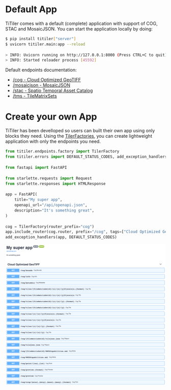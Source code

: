 # Default App

TiTiler comes with a default (complete) application with support of COG, STAC and MosaicJSON. You can start the application locally by doing:

```bash
$ pip install titiler["server"]
$ uvicorn titiler.main:app --reload

> INFO: Uvicorn running on http://127.0.0.1:8000 (Press CTRL+C to quit)
> INFO: Started reloader process [45592]
```

Default endpoints documentation:

* [/cog - Cloud Optimized GeoTIFF](endpoints/cog.md)
* [/mosaicjson - MosaicJSON](endpoints/mosaic.md)
* [/stac - Spatio Temporal Asset Catalog](endpoints/stac.md)
* [/tms - TileMatrixSets](endpoints/tms.md)

# Create your own App

TiTiler has been develloped so users can built their own app using only blocks they need. Using the [TilerFactories](concepts/tiler_factories.md), you can create lightweight application with only the endpoints you need.

```python
from titiler.endpoints.factory import TilerFactory
from titiler.errors import DEFAULT_STATUS_CODES, add_exception_handlers

from fastapi import FastAPI

from starlette.requests import Request
from starlette.responses import HTMLResponse

app = FastAPI(
    title="My super app",
    openapi_url="/api/openapi.json",
    description="It's something great",
)

cog = TilerFactory(router_prefix="cog")
app.include_router(cog.router, prefix="/cog", tags=["Cloud Optimized GeoTIFF"])
add_exception_handlers(app, DEFAULT_STATUS_CODES)
```

![](img/custom_app.png)

